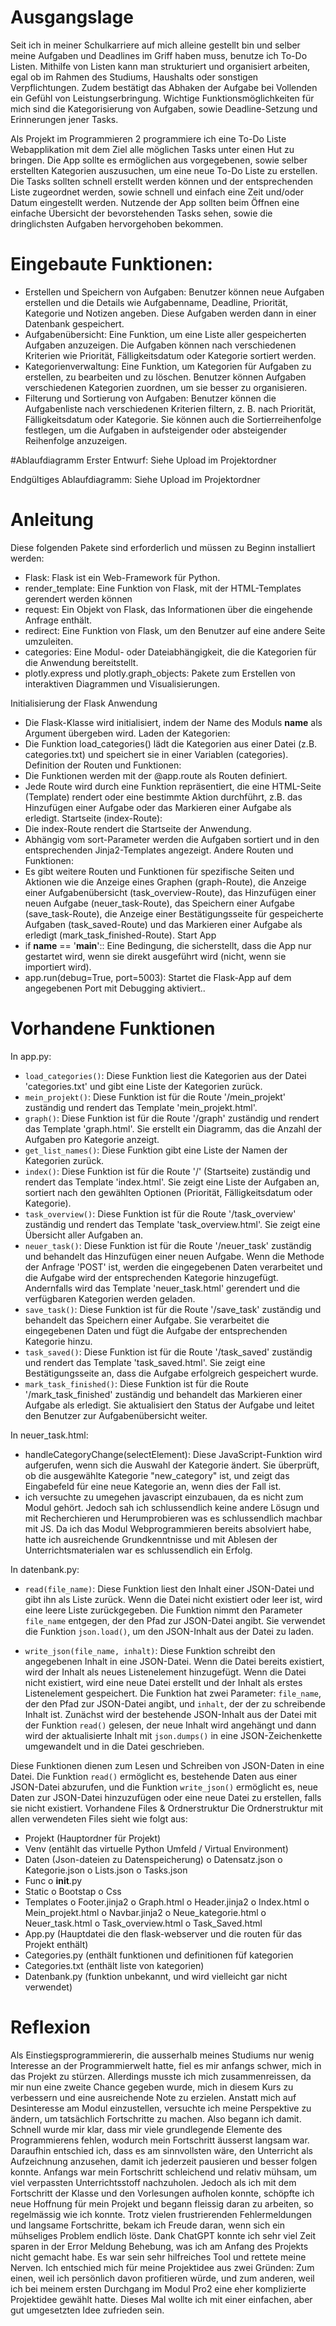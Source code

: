 
# Ausgangslage
Seit ich in meiner Schulkarriere auf mich alleine gestellt bin und selber meine Aufgaben und Deadlines im Griff haben muss, benutze ich To-Do Listen. Mithilfe von Listen kann man strukturiert und organisiert arbeiten, egal ob im Rahmen des Studiums, Haushalts oder sonstigen Verpflichtungen. Zudem bestätigt das Abhaken der Aufgabe bei Vollenden ein Gefühl von Leistungserbringung. Wichtige Funktionsmöglichkeiten für mich sind die Kategorisierung von Aufgaben, sowie Deadline-Setzung und Erinnerungen jener Tasks. 

Als Projekt im Programmieren 2 programmiere ich eine To-Do Liste Webapplikation mit dem Ziel alle möglichen Tasks unter einen Hut zu bringen. Die App sollte es ermöglichen aus vorgegebenen, sowie selber erstellten Kategorien auszusuchen, um eine neue To-Do Liste zu erstellen. Die Tasks sollten schnell erstellt werden können und der entsprechenden Liste zugeordnet werden, sowie schnell und einfach eine Zeit und/oder Datum eingestellt werden. Nutzende der App sollten beim Öffnen eine einfache Übersicht der bevorstehenden Tasks sehen, sowie die dringlichsten Aufgaben hervorgehoben bekommen. 

# Eingebaute Funktionen:
-	Erstellen und Speichern von Aufgaben: Benutzer können neue Aufgaben erstellen und die Details wie Aufgabenname, Deadline, Priorität, Kategorie und Notizen angeben. Diese Aufgaben werden dann in einer Datenbank gespeichert.
-	Aufgabenübersicht: Eine Funktion, um eine Liste aller gespeicherten Aufgaben anzuzeigen. Die Aufgaben können nach verschiedenen Kriterien wie Priorität, Fälligkeitsdatum oder Kategorie sortiert werden.
-	Kategorienverwaltung: Eine Funktion, um Kategorien für Aufgaben zu erstellen, zu bearbeiten und zu löschen. Benutzer können Aufgaben verschiedenen Kategorien zuordnen, um sie besser zu organisieren.
-	Filterung und Sortierung von Aufgaben: Benutzer können die Aufgabenliste nach verschiedenen Kriterien filtern, z. B. nach Priorität, Fälligkeitsdatum oder Kategorie. Sie können auch die Sortierreihenfolge festlegen, um die Aufgaben in aufsteigender oder absteigender Reihenfolge anzuzeigen.

#Ablaufdiagramm
Erster Entwurf:
Siehe Upload im Projektordner
 
Endgültiges Ablaufdiagramm:
Siehe Upload im Projektordner
 
# Anleitung
Diese folgenden Pakete sind erforderlich und müssen zu Beginn installiert werden:
-	Flask: Flask ist ein Web-Framework für Python.
-	render_template: Eine Funktion von Flask, mit der HTML-Templates gerendert werden können
-	request:  Ein Objekt von Flask, das Informationen über die eingehende Anfrage enthält.
-	redirect: Eine Funktion von Flask, um den Benutzer auf eine andere Seite umzuleiten.
-	categories: Eine Modul- oder Dateiabhängigkeit, die die Kategorien für die Anwendung bereitstellt.
-	plotly.express und plotly.graph_objects: Pakete zum Erstellen von interaktiven Diagrammen und Visualisierungen.

Initialisierung der Flask Anwendung
-	Die Flask-Klasse wird initialisiert, indem der Name des Moduls __name__ als Argument übergeben wird.
Laden der Kategorien:
-	Die Funktion load_categories() lädt die Kategorien aus einer Datei (z.B. categories.txt) und speichert sie in einer Variablen (categories).
Definition der Routen und Funktionen:
-	Die Funktionen werden mit der @app.route als Routen definiert.
-	Jede Route wird durch eine Funktion repräsentiert, die eine HTML-Seite (Template) rendert oder eine bestimmte Aktion durchführt, z.B. das Hinzufügen einer Aufgabe oder das Markieren einer Aufgabe als erledigt.
Startseite (index-Route):
-	Die index-Route rendert die Startseite der Anwendung.
-	Abhängig vom sort-Parameter werden die Aufgaben sortiert und in den entsprechenden Jinja2-Templates angezeigt.
Andere Routen und Funktionen:
-	Es gibt weitere Routen und Funktionen für spezifische Seiten und Aktionen wie die Anzeige eines Graphen (graph-Route), die Anzeige einer Aufgabenübersicht (task_overview-Route), das Hinzufügen einer neuen Aufgabe (neuer_task-Route), das Speichern einer Aufgabe (save_task-Route), die Anzeige einer Bestätigungsseite für gespeicherte Aufgaben (task_saved-Route) und das Markieren einer Aufgabe als erledigt (mark_task_finished-Route).
Start App
-	if __name__ == '__main__':: Eine Bedingung, die sicherstellt, dass die App nur gestartet wird, wenn sie direkt ausgeführt wird (nicht, wenn sie importiert wird).
-	app.run(debug=True, port=5003): Startet die Flask-App auf dem angegebenen Port mit Debugging aktiviert..

# Vorhandene Funktionen
In app.py:
-	`load_categories()`: Diese Funktion liest die Kategorien aus der Datei 'categories.txt' und gibt eine Liste der Kategorien zurück.
-	`mein_projekt()`: Diese Funktion ist für die Route '/mein_projekt' zuständig und rendert das Template 'mein_projekt.html'.
-	`graph()`: Diese Funktion ist für die Route '/graph' zuständig und rendert das Template 'graph.html'. Sie erstellt ein Diagramm, das die Anzahl der Aufgaben pro Kategorie anzeigt.
-	`get_list_names()`: Diese Funktion gibt eine Liste der Namen der Kategorien zurück.
-	`index()`: Diese Funktion ist für die Route '/' (Startseite) zuständig und rendert das Template 'index.html'. Sie zeigt eine Liste der Aufgaben an, sortiert nach den gewählten Optionen (Priorität, Fälligkeitsdatum oder Kategorie).
-	`task_overview()`: Diese Funktion ist für die Route '/task_overview' zuständig und rendert das Template 'task_overview.html'. Sie zeigt eine Übersicht aller Aufgaben an.
-	`neuer_task()`: Diese Funktion ist für die Route '/neuer_task' zuständig und behandelt das Hinzufügen einer neuen Aufgabe. Wenn die Methode der Anfrage 'POST' ist, werden die eingegebenen Daten verarbeitet und die Aufgabe wird der entsprechenden Kategorie hinzugefügt. Andernfalls wird das Template 'neuer_task.html' gerendert und die verfügbaren Kategorien werden geladen.
-	`save_task()`: Diese Funktion ist für die Route '/save_task' zuständig und behandelt das Speichern einer Aufgabe. Sie verarbeitet die eingegebenen Daten und fügt die Aufgabe der entsprechenden Kategorie hinzu.
-	`task_saved()`: Diese Funktion ist für die Route '/task_saved' zuständig und rendert das Template 'task_saved.html'. Sie zeigt eine Bestätigungsseite an, dass die Aufgabe erfolgreich gespeichert wurde.
-	`mark_task_finished()`: Diese Funktion ist für die Route '/mark_task_finished' zuständig und behandelt das Markieren einer Aufgabe als erledigt. Sie aktualisiert den Status der Aufgabe und leitet den Benutzer zur Aufgabenübersicht weiter.

In neuer_task.html:
-	handleCategoryChange(selectElement): Diese JavaScript-Funktion wird aufgerufen, wenn sich die Auswahl der Kategorie ändert. Sie überprüft, ob die ausgewählte Kategorie "new_category" ist, und zeigt das Eingabefeld für eine neue Kategorie an, wenn dies der Fall ist.
-	ich versuchte zu umegehen javascript einzubauen, da es nicht zum Modul gehört. Jedoch sah ich schlussendlich keine andere Lösugn und mit Recherchieren und Herumprobieren was es schlussendlich machbar mit JS. Da ich das Modul Webprogrammieren bereits absolviert habe, hatte ich ausreichende Grundkenntnisse und mit Ablesen der Unterrichtsmaterialen war es schlussendlich ein Erfolg. 

In datenbank.py:
-	`read(file_name)`: Diese Funktion liest den Inhalt einer JSON-Datei und gibt ihn als Liste zurück. Wenn die Datei nicht existiert oder leer ist, wird eine leere Liste zurückgegeben. Die Funktion nimmt den Parameter `file_name` entgegen, der den Pfad zur JSON-Datei angibt. Sie verwendet die Funktion `json.load()`, um den JSON-Inhalt aus der Datei zu laden.

-	`write_json(file_name, inhalt)`: Diese Funktion schreibt den angegebenen Inhalt in eine JSON-Datei. Wenn die Datei bereits existiert, wird der Inhalt als neues Listenelement hinzugefügt. Wenn die Datei nicht existiert, wird eine neue Datei erstellt und der Inhalt als erstes Listenelement gespeichert. Die Funktion hat zwei Parameter: `file_name`, der den Pfad zur JSON-Datei angibt, und `inhalt`, der der zu schreibende Inhalt ist. Zunächst wird der bestehende JSON-Inhalt aus der Datei mit der Funktion `read()` gelesen, der neue Inhalt wird angehängt und dann wird der aktualisierte Inhalt mit `json.dumps()` in eine JSON-Zeichenkette umgewandelt und in die Datei geschrieben.

Diese Funktionen dienen zum Lesen und Schreiben von JSON-Daten in eine Datei. Die Funktion `read()` ermöglicht es, bestehende Daten aus einer JSON-Datei abzurufen, und die Funktion `write_json()` ermöglicht es, neue Daten zur JSON-Datei hinzuzufügen oder eine neue Datei zu erstellen, falls sie nicht existiert.
Vorhandene Files & Ordnerstruktur
Die Ordnerstruktur mit allen verwendeten Files sieht wie folgt aus:
-	Projekt (Hauptordner für Projekt)
-	Venv (entählt das virtuelle Python Umfeld / Virtual Environment)
-	Daten (Json-dateien zu Datenspeicherung)
o	Datensatz.json
o	Kategorie.json
o	Lists.json
o	Tasks.json
-	Func
o	__init__.py
-	Static
o	Bootstap
o	Css
-	Templates
o	Footer.jinja2
o	Graph.html
o	Header.jinja2
o	Index.html
o	Mein_projekt.html
o	Navbar.jinja2
o	Neue_kategorie.html
o	Neuer_task.html
o	Task_overview.html
o	Task_Saved.html
-	App.py (Hauptdatei die den flask-webserver und die routen für das Projekt enthält)
-	Categories.py (enthält funktionen und definitionen füf kategorien
-	Categories.txt (enthält liste von kategorien)
-	Datenbank.py (funktion unbekannt, und wird vielleicht gar nicht verwendet)

# Reflexion
Als Einstiegsprogrammiererin, die ausserhalb meines Studiums nur wenig Interesse an der Programmierwelt hatte, fiel es mir anfangs schwer, mich in das Projekt zu stürzen. Allerdings musste ich mich zusammenreissen, da mir nun eine zweite Chance gegeben wurde, mich in diesem Kurs zu verbessern und eine ausreichende Note zu erzielen. Anstatt mich auf Desinteresse am Modul einzustellen, versuchte ich meine Perspektive zu ändern, um tatsächlich Fortschritte zu machen. Also begann ich damit. Schnell wurde mir klar, dass mir viele grundlegende Elemente des Programmierens fehlen, wodurch mein Fortschritt äusserst langsam war. Daraufhin entschied ich, dass es am sinnvollsten wäre, den Unterricht als Aufzeichnung anzusehen, damit ich jederzeit pausieren und besser folgen konnte.
Anfangs war mein Fortschritt schleichend und relativ mühsam, um viel verpassten Unterrichtsstoff nachzuholen. Jedoch als ich mit dem Fortschritt der Klasse und den Vorlesungen aufholen konnte, schöpfte ich neue Hoffnung für mein Projekt und begann fleissig daran zu arbeiten, so regelmässig wie ich konnte. Trotz vielen frustrierenden Fehlermeldungen und langsame Fortschritte, bekam ich Freude daran, wenn sich ein mühseliges Problem endlich löste. Dank ChatGPT konnte ich sehr viel Zeit sparen in der Error Meldung Behebung, was ich am Anfang des Projekts nicht gemacht habe. Es war sein sehr hilfreiches Tool und rettete meine Nerven. 
Ich entschied mich für meine Projektidee aus zwei Gründen: Zum einen, weil ich persönlich davon profitieren würde, und zum anderen, weil ich bei meinem ersten Durchgang im Modul Pro2 eine eher komplizierte Projektidee gewählt hatte. Dieses Mal wollte ich mit einer einfachen, aber gut umgesetzten Idee zufrieden sein.








